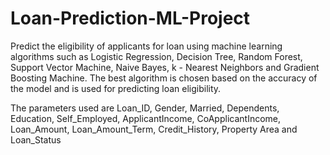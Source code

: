 # Loan-Prediction-ML-Project
Predict the eligibility of applicants for loan using machine learning algorithms such as Logistic Regression, Decision Tree, Random Forest, Support Vector Machine, Naive Bayes, k - Nearest Neighbors and Gradient Boosting Machine. The best algorithm is chosen based on the accuracy of the model and is used for predicting loan eligibility.

The parameters used are Loan_ID, Gender, Married, Dependents, Education, Self_Employed, ApplicantIncome, CoApplicantIncome, Loan_Amount, Loan_Amount_Term, Credit_History, Property Area and Loan_Status
